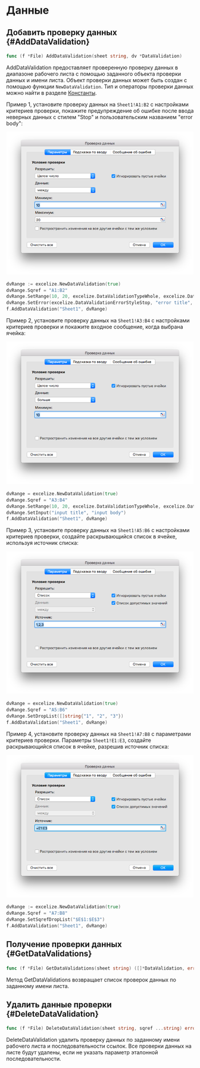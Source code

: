 # Данные

## Добавить проверку данных {#AddDataValidation}

```go
func (f *File) AddDataValidation(sheet string, dv *DataValidation)
```

AddDataValidation предоставляет проверенную проверку данных в диапазоне рабочего листа с помощью заданного объекта проверки данных и имени листа. Объект проверки данных может быть создан с помощью функции `NewDataValidation`. Тип и операторы проверки данных можно найти в разделе [Константы](constants.md).

Пример 1, установите проверку данных на `Sheet1!A1:B2` с настройками критериев проверки, покажите предупреждение об ошибке после ввода неверных данных с стилем "Stop" и пользовательским названием "error body":

!["Проверка данных"](./images/data_validation_01.png "Проверка данных")

```go
dvRange := excelize.NewDataValidation(true)
dvRange.Sqref = "A1:B2"
dvRange.SetRange(10, 20, excelize.DataValidationTypeWhole, excelize.DataValidationOperatorBetween)
dvRange.SetError(excelize.DataValidationErrorStyleStop, "error title", "error body")
f.AddDataValidation("Sheet1", dvRange)
```

Пример 2, установите проверку данных на `Sheet1!A3:B4` с настройками критериев проверки и покажите входное сообщение, когда выбрана ячейка:

!["Проверка данных"](./images/data_validation_02.png "Проверка данных")

```go
dvRange = excelize.NewDataValidation(true)
dvRange.Sqref = "A3:B4"
dvRange.SetRange(10, 20, excelize.DataValidationTypeWhole, excelize.DataValidationOperatorGreaterThan)
dvRange.SetInput("input title", "input body")
f.AddDataValidation("Sheet1", dvRange)
```

Пример 3, установите проверку данных на `Sheet1!A5:B6` с настройками критериев проверки, создайте раскрывающийся список в ячейке, используя источник списка:

!["Проверка данных"](./images/data_validation_03.png "Проверка данных")

```go
dvRange = excelize.NewDataValidation(true)
dvRange.Sqref = "A5:B6"
dvRange.SetDropList([]string{"1", "2", "3"})
f.AddDataValidation("Sheet1", dvRange)
```

Пример 4, установите проверку данных на `Sheet1!A7:B8` с параметрами критериев проверки. Параметры `Sheet1!E1:E3`, создайте раскрывающийся список в ячейке, разрешив источник списка:

!["Data validation"](./images/data_validation_04.png "Data validation")

```go
dvRange := excelize.NewDataValidation(true)
dvRange.Sqref = "A7:B8"
dvRange.SetSqrefDropList("$E$1:$E$3")
f.AddDataValidation("Sheet1", dvRange)
```

## Получение проверки данных {#GetDataValidations}

```go
func (f *File) GetDataValidations(sheet string) ([]*DataValidation, error)
```

Метод GetDataValidations возвращает список проверок данных по заданному имени листа.

## Удалить данные проверки {#DeleteDataValidation}

```go
func (f *File) DeleteDataValidation(sheet string, sqref ...string) error
```

DeleteDataValidation удалить проверку данных по заданному имени рабочего листа и последовательности ссылок. Все проверки данных на листе будут удалены, если не указать параметр эталонной последовательности.
